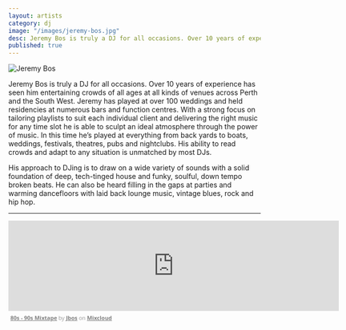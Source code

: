 ```yaml
---
layout: artists
category: dj
image: "/images/jeremy-bos.jpg"
desc: Jeremy Bos is truly a DJ for all occasions. Over 10 years of experience has seen him entertaining crowds of all ages at all kinds of venues across Perth and the South West.
published: true
---
```



![Jeremy Bos]({{site.baseurl}}/images/jeremy-bos.jpg)


Jeremy Bos is truly a DJ for all occasions. Over 10 years of experience has seen him entertaining crowds of all ages at all kinds of venues across Perth and the South West. Jeremy has played at over 100 weddings and held residencies at numerous bars and function centres. With a strong focus on tailoring playlists to suit each individual client and delivering the right music for any time slot he is able to sculpt an ideal atmosphere through the power of music. In this time he’s played at everything from back yards to boats, weddings, festivals, theatres, pubs and nightclubs. His ability to read crowds and adapt to any situation is unmatched by most DJs.

His approach to DJing is to draw on a wide variety of sounds with a solid foundation of deep, tech-tinged house and funky, soulful, down tempo broken beats. He can also be heard filling in the gaps at parties and warming dancefloors with laid back lounge music, vintage blues, rock and hip hop.

----

<iframe width="660" height="180" src="https://www.mixcloud.com/widget/iframe/?embed_type=widget_standard&amp;embed_uuid=bd05c991-9d91-452a-bd7d-a8662aeaf201&amp;feed=https%3A%2F%2Fwww.mixcloud.com%2FMooseKnuckles%2F80s-90s-mixtape%2F&amp;hide_cover=1&amp;hide_tracklist=1&amp;replace=0" frameborder="0"></iframe><div style="clear: both; height: 3px; width: 652px;"></div><p style="display: block; font-size: 11px; font-family: 'Open Sans', Helvetica, Arial, sans-serif; margin: 0px; padding: 3px 4px; color: rgb(153, 153, 153); width: 652px;"><a href="https://www.mixcloud.com/MooseKnuckles/80s-90s-mixtape/?utm_source=widget&amp;utm_medium=web&amp;utm_campaign=base_links&amp;utm_term=resource_link" target="_blank" style="color:#808080; font-weight:bold;">80s - 90s Mixtape</a><span> by </span><a href="https://www.mixcloud.com/MooseKnuckles/?utm_source=widget&amp;utm_medium=web&amp;utm_campaign=base_links&amp;utm_term=profile_link" target="_blank" style="color:#808080; font-weight:bold;">Jbos</a><span> on </span><a href="https://www.mixcloud.com/?utm_source=widget&amp;utm_medium=web&amp;utm_campaign=base_links&amp;utm_term=homepage_link" target="_blank" style="color:#808080; font-weight:bold;"> Mixcloud</a></p><div style="clear: both; height: 3px; width: 652px;"></div>

